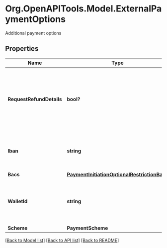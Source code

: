 # Org.OpenAPITools.Model.ExternalPaymentOptions
Additional payment options

## Properties

Name | Type | Description | Notes
------------ | ------------- | ------------- | -------------
**RequestRefundDetails** | **bool?** | When &#x60;true&#x60;, Plaid will attempt to request refund details from the payee&#39;s financial institution.  Support varies between financial institutions and will not always be available.  If refund details could be retrieved, they will be available in the &#x60;/payment_initiation/payment/get&#x60; response. | [optional] 
**Iban** | **string** | The International Bank Account Number (IBAN) for the payer&#39;s account. If provided, the end user will be able to send payments only from the specified bank account. | [optional] 
**Bacs** | [**PaymentInitiationOptionalRestrictionBacs**](PaymentInitiationOptionalRestrictionBacs.md) |  | [optional] 
**WalletId** | **string** | The EMI (E-Money Institution) wallet that this payment is associated with, if any. This wallet is used as an intermediary account to enable Plaid to reconcile the settlement of funds for Payment Initiation requests. | [optional] 
**Scheme** | **PaymentScheme** |  | [optional] 

[[Back to Model list]](../README.md#documentation-for-models) [[Back to API list]](../README.md#documentation-for-api-endpoints) [[Back to README]](../README.md)

